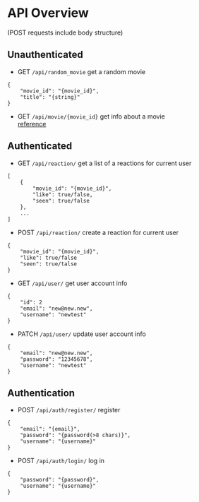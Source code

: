 # API Overview
(POST requests include body structure)
## Unauthenticated
- GET `/api/random_movie` get a random movie
```
{
    "movie_id": "{movie_id}",
    "title": "{string}"
}
```
- GET `/api/movie/{movie_id}` get info about a movie   
[reference](https://developers.themoviedb.org/3/movies/get-movie-details)

## Authenticated
- GET  `/api/reaction/` get a list of a reactions for current user
```
[
    {
        "movie_id": "{movie_id}",
        "like": true/false,
        "seen": true/false
    },
    ...
]
```
- POST `/api/reaction/` create a reaction for current user
```
{
    "movie_id": "{movie_id}",
    "like": true/false
    "seen": true/talse
}
```
- GET `/api/user/` get user account info
```
{
    "id": 2
    "email": "new@new.new",
    "username": "newtest"
}
```
- PATCH `/api/user/` update user account info
```
{
    "email": "new@new.new",
    "password": "12345678",
    "username": "newtest"
}
```

## Authentication
- POST `/api/auth/register/` register 
```
{
    "email": "{email}",
    "password": "{password(>8 chars)}",
    "username": "{username}"
}
```
- POST `/api/auth/login/` log in
```
{
    "password": "{password}",
    "username": "{username}"
}
```
